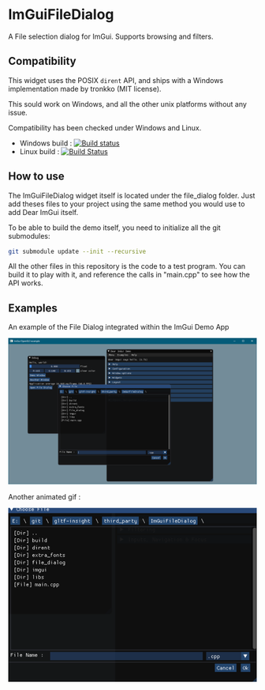 # ImGuiFileDialog

A File selection dialog for ImGui. Supports browsing and filters.

## Compatibility

This widget uses the POSIX `dirent` API, and ships with a Windows implementation made by tronkko (MIT license).

This sould work on Windows, and all the other unix platforms without any issue.

Compatibility has been checked under Windows and Linux.

 - Windows build : [![Build status](https://ci.appveyor.com/api/projects/status/yhdnd9w8d4ctp5uw?svg=true)](https://ci.appveyor.com/project/Ybalrid/imguifiledialog)
 - Linux build : [![Build Status](https://travis-ci.com/Ybalrid/ImGuiFileDialog.svg?branch=master)](https://travis-ci.com/Ybalrid/ImGuiFileDialog)

## How to use

The ImGuiFileDialog widget itself is located under the file_dialog folder. Just add theses files to your project using the same method you would use to add Dear ImGui itself.

To be able to build the demo itself, you need to initialize all the git submodules:

```bash
git submodule update --init --recursive
```

All the other files in this repository is the code to a test program. You can build it to play with it, and reference the calls in "main.cpp" to see how the API works.

## Examples
An example of the File Dialog integrated within the ImGui Demo App

![alt text](ScreenShot.png)

Another animated gif :

![alt text](anim.gif)
